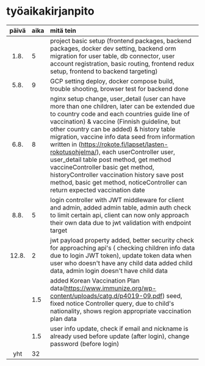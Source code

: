 # työaikakirjanpito

| päivä | aika | mitä tein                                                                                                                                                                                                                                                                                                                                                                                                                                                                                                                                                                                             |
|:-----:|:-----|:------------------------------------------------------------------------------------------------------------------------------------------------------------------------------------------------------------------------------------------------------------------------------------------------------------------------------------------------------------------------------------------------------------------------------------------------------------------------------------------------------------------------------------------------------------------------------------------------------|
| 1.8.  | 5    | project basic setup (frontend packages, backend packages, docker dev setting, backend orm migration for user table, db connector, user account registration, basic routing, frontend redux setup, frontend to backend targeting)                                                                                                                                                                                                                                                                                                                                                                      |
| 5.8.  | 9    | GCP setting deploy, docker compose build, trouble shooting, browser test for backend done                                                                                                                                                                                                                                                                                                                                                                                                                                                                                                             |
| 6.8.  | 8    | nginx setup change, user_detail (user can have more than one children, later can be extended due to country code and each countries guide line of vaccination) & vaccine (Finnish guideline, but other country can be added) & history table migration, vaccine info data seed from information written in (https://rokote.fi/lapset/lasten-rokotusohjelma/), each userController user, user_detail table post method, get method vaccineController basic get method, historyController vaccination history save post method, basic get method, noticeController can return expected vaccination date |
| 8.8.  | 5    | login controller with JWT middleware for client and admin, added admin table, admin auth check to limit certain api, client can now only approach their own data due to jwt validation with endpoint target                                                                                                                                                                                                                                                                                                                                                                                           |
| 12.8. | 2    | jwt payload property added, better security check for approaching api's ( checking children info data due to login JWT token), update token data when user who doesn't have any child data added child data, admin login doesn't have child data                                                                                                                                                                                                                                                                                                                                                      |
|       | 1.5  | added Korean Vaccination Plan data(https://www.immunize.org/wp-content/uploads/catg.d/p4019-09.pdf) seed, fixed notice Controller query, due to child's nationality, shows region appropriate vaccination plan data                                                                                                                                                                                                                                                                                                                                                                                   |
|       | 1.5  | user info update, check if email and nickname is already used before update (after login), change password (before login)                                                                                                                                                                                                                                                                                                                                                                                                                                                                             |
|  yht  | 32   |                                                                                                                                                                                                                                                                                                                                                                                                                                                                                                                                                                                                       |
